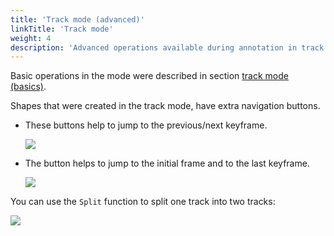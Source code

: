 ```yaml
---
title: 'Track mode (advanced)'
linkTitle: 'Track mode'
weight: 4
description: 'Advanced operations available during annotation in track mode.'
---
```


Basic operations in the mode were described in section [track mode (basics)](/docs/manual/basics/track-mode-basics/).

Shapes that were created in the track mode, have extra navigation buttons.

- These buttons help to jump to the previous/next keyframe.

  ![](/images/image056.jpg)

- The button helps to jump to the initial frame and to the last keyframe.

  ![](/images/image057.jpg)

You can use the `Split` function to split one track into two tracks:

![](/images/gif010_detrac.gif)
